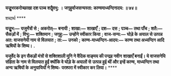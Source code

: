 **यजुॢभरकरोच्छाखा दश पञ्च शतैॢवभु: ।** **जगृहुर्वाजसन्यस्ता: काण्वमाध्यन्दिनादय: ॥ ७४॥** 

शब्दार्थ **** 

**यजुॢभ:—** **यजुर्मंत्रों से** **; अकरोत्—** **बनायी** **; शाखा:—** **शाखाएँ** **; दश—** **दस** **; पञ्च—** **तथा पाँच** **; शतै:—** **सैकड़ों में** **; विभु:—** **शक्तिमान** **; जगृहु:—** **उन्होंने स्वीकार किया** **; वाज-सन्य:—** **घोड़े के अयाल से उत्पन्न अत: वाजसनेयी नाम से विलयात** **;** **ता:—** **उनको** **; काण्व-माध्यन्दिन-आदय:—** **काण्व तथा अध्यन्दिन आदि ऋषियों के शिष्य।** **.** 

**यजुर्वेद के इन सैकड़ों मंत्रों से शक्तिशाली मुनि ने वैदिक वाङ्मय की पन्द्रह नवीन** **शाखाएँ बनाईं। ये वाजसनेयि संहिता के नाम से विलयात हुईं क्योंकि वे घोड़े के अयालों से** **उत्पन्न हुई थीं और इन्हें काण्व, माध्यन्दिन तथा अन्य ऋषियों के अनुयायियों ने शिष्य-** **परश्परा में स्वीकार कर लिया।** **** 